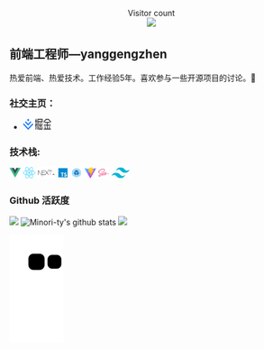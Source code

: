 <p align="center"> 
  Visitor count<br>
  <img src="https://profile-counter.glitch.me/lxxyx/count.svg" />
</p>

## 前端工程师—yanggengzhen

热爱前端、热爱技术。工作经验5年。喜欢参与一些开源项目的讨论。👋

### **社交主页：**
-   <a href="https://juejin.cn/user/3210229683860455/posts"><code><img height="20" width="50" src="./images/juejin.png"></code></a>


### **技术栈:**

<a href="https://v3.cn.vuejs.org"><code><img height="20" src="./images/vue.png"></code></a>
<a href="https://reactjs.org/"><code><img height="20" src="./images/react.svg"></code></a>
<a href="https://nextjs.org/"><code><img height="20" src="./images/next.png"></code></a>
<a href="https://www.tslang.cn/index.html"><code><img height="20" src="./images/typescript.png"></code></a>
<a href="https://webpack.js.org/"><code><img height="20" src="./images/webpack.svg"></code></a>
<a href="https://cn.vitejs.dev"><code><img height="20" src="./images/vite.png"></code></a>
<a href="https://sass-lang.com"><code><img height="20" src="./images/sass2.png"></code></a>
<a href="https://tailwindcss.com"><code><img height="20" src="./images/tailwindcss.png"></code></a>

### Github 活跃度

[![](https://activity-graph.herokuapp.com/graph?username=Minori-ty&theme=dracula)](https://github.com/ashutosh00710/github-readme-activity-graph)
![Minori-ty's github stats](https://github-readme-stats.vercel.app/api?username=yanggengzhen123&show_icons=true&theme=vue)
![](https://github-readme-stats.vercel.app/api/top-langs/?username=yanggengzhen123&layout=compact&langs_count=6)

![](https://raw.githubusercontent.com/aboutmydreams/aboutmydreams/output/github-contribution-grid-snake.svg) 

